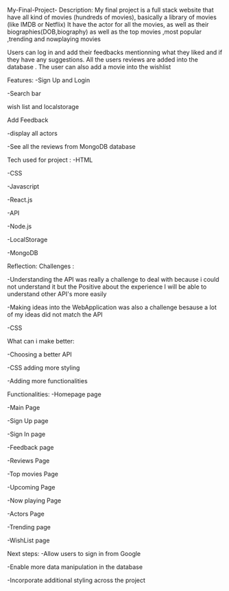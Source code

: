 My-Final-Project-
Description:
My final project is a full stack website that have all kind of movies (hundreds of movies), basically a library of movies (like IMDB or Netflix) It have the actor for all the movies, as well as their biographies(DOB,biography) as well as the top movies ,most popular ,trending and nowplaying movies

Users can log in and add their feedbacks mentionning what they liked and if they have any suggestions. All the users reviews are added into the database . The user can also add a movie into the wishlist

Features:
-Sign Up and Login

-Search bar

wish list and localstorage

Add Feedback

-display all actors

-See all the reviews from MongoDB database

Tech used for project :
-HTML

-CSS

-Javascript

-React.js

-API

-Node.js

-LocalStorage

-MongoDB

Reflection:
Challenges :

-Understanding the API was really a challenge to deal with because i could not understand it but the Positive about the experience I will be able to understand other API's more easily

-Making ideas into the WebApplication was also a challenge besause a lot of my ideas did not match the API

-CSS

What can i make better:

-Choosing a better API

-CSS adding more styling

-Adding more functionalities

Functionalities:
-Homepage page

-Main Page

-Sign Up page

-Sign In page

-Feedback page

-Reviews Page

-Top movies Page

-Upcoming Page

-Now playing Page

-Actors Page

-Trending page

-WishList page

Next steps:
-Allow users to sign in from Google

-Enable more data manipulation in the database

-Incorporate additional styling across the project